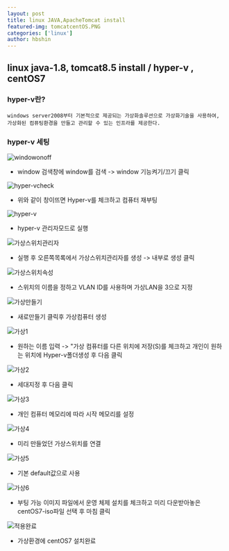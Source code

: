 ```yaml
---
layout: post
title: linux JAVA,ApacheTomcat install
featured-img: tomcatcentOS.PNG
categories: ['linux']
author: hbshin
---
```


## linux java-1.8, tomcat8.5 install / hyper-v , centOS7

### hyper-v란?
```
windows server2008부터 기본적으로 제공되는 가상화솔루션으로 가상화기술을 사용하여,
가상화된 컴퓨팅환경을 만들고 관리할 수 있는 인프라를 제공한다.
```
### hyper-v 세팅 

![windowonoff](../image/hbshin/20210823/windowonoff.PNG)

- window 검색창에 window를 검색 -> window 기능켜기/끄기 클릭

![hyper-vcheck](../image/hbshin/20210823/hyper-vcheck.PNG)

- 위와 같이 창이뜨면 Hyper-v를 체크하고 컴퓨터 재부팅

![hyper-v](../image/hbshin/20210823/hyper-v.png)

- hyper-v 관리자모드로 실행

![가상스위치관리자](../image/hbshin/20210823/가상스위치관리자.PNG)

- 실행 후 오른쪽목록에서 가상스위치관리자를 생성 -> 내부로 생성 클릭

![가상스위치속성](../image/hbshin/20210823/가상스위치속성.png)

- 스위치의 이름을 정하고 VLAN ID를 사용하며 가상LAN을 3으로 지정

![가상만들기](../image/hbshin/20210823/가상만들기.png)

- 새로만들기 클릭후 가상컴퓨터 생성

![가상1](../image/hbshin/20210823/가상1.png)

- 원하는 이름 입력 -> "가상 컴퓨터를 다른 위치에 저장(S)를 체크하고 개인이 원하는 위치에 Hyper-v폴더생성 후 다음 클릭

![가상2](../image/hbshin/20210823/가상2.png)

- 세대지정 후 다음 클릭

![가상3](../image/hbshin/20210823/가상3.png)

- 개인 컴퓨터 메모리에 따라 시작 메모리를 설정

![가상4](../image/hbshin/20210823/가상4.png)

- 미리 만들었던 가상스위치를 연결 

![가상5](../image/hbshin/20210823/가상5.png)

- 기본 default값으로 사용

![가상6](../image/hbshin/20210823/가상6.png)

- 부팅 가능 이미지 파일에서 운영 체제 설치를 체크하고 미리 다운받아놓은 centOS7-iso파일 선택 후 마침 클릭

![적용완료](../image/hbshin/20210823/적용완료.png)

- 가상환경에 centOS7 설치완료



































